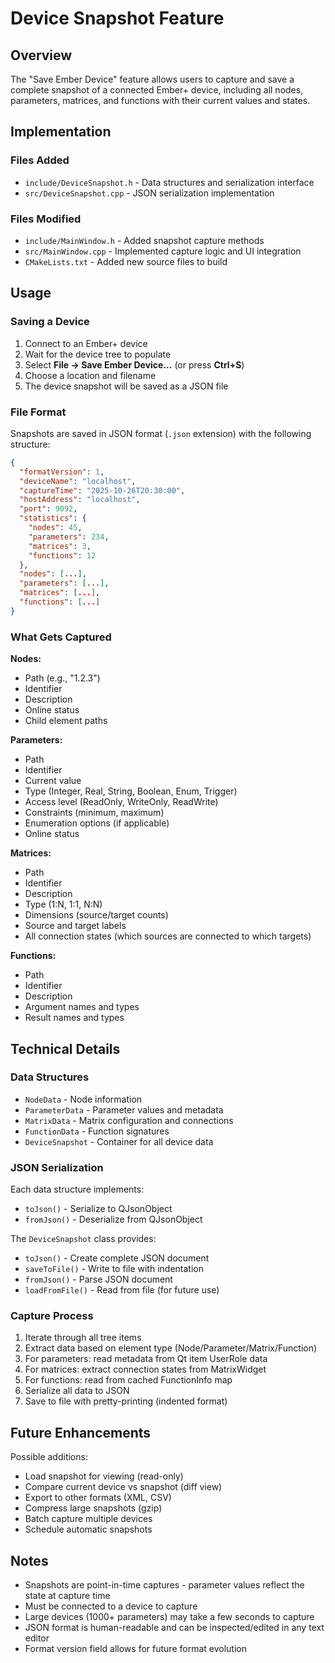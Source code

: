 # Device Snapshot Feature

## Overview
The "Save Ember Device" feature allows users to capture and save a complete snapshot of a connected Ember+ device, including all nodes, parameters, matrices, and functions with their current values and states.

## Implementation

### Files Added
- `include/DeviceSnapshot.h` - Data structures and serialization interface
- `src/DeviceSnapshot.cpp` - JSON serialization implementation

### Files Modified
- `include/MainWindow.h` - Added snapshot capture methods
- `src/MainWindow.cpp` - Implemented capture logic and UI integration
- `CMakeLists.txt` - Added new source files to build

## Usage

### Saving a Device
1. Connect to an Ember+ device
2. Wait for the device tree to populate
3. Select **File → Save Ember Device...** (or press **Ctrl+S**)
4. Choose a location and filename
5. The device snapshot will be saved as a JSON file

### File Format
Snapshots are saved in JSON format (`.json` extension) with the following structure:

```json
{
  "formatVersion": 1,
  "deviceName": "localhost",
  "captureTime": "2025-10-26T20:30:00",
  "hostAddress": "localhost",
  "port": 9092,
  "statistics": {
    "nodes": 45,
    "parameters": 234,
    "matrices": 3,
    "functions": 12
  },
  "nodes": [...],
  "parameters": [...],
  "matrices": [...],
  "functions": [...]
}
```

### What Gets Captured

**Nodes:**
- Path (e.g., "1.2.3")
- Identifier
- Description
- Online status
- Child element paths

**Parameters:**
- Path
- Identifier
- Current value
- Type (Integer, Real, String, Boolean, Enum, Trigger)
- Access level (ReadOnly, WriteOnly, ReadWrite)
- Constraints (minimum, maximum)
- Enumeration options (if applicable)
- Online status

**Matrices:**
- Path
- Identifier
- Description
- Type (1:N, 1:1, N:N)
- Dimensions (source/target counts)
- Source and target labels
- All connection states (which sources are connected to which targets)

**Functions:**
- Path
- Identifier
- Description
- Argument names and types
- Result names and types

## Technical Details

### Data Structures
- `NodeData` - Node information
- `ParameterData` - Parameter values and metadata
- `MatrixData` - Matrix configuration and connections
- `FunctionData` - Function signatures
- `DeviceSnapshot` - Container for all device data

### JSON Serialization
Each data structure implements:
- `toJson()` - Serialize to QJsonObject
- `fromJson()` - Deserialize from QJsonObject

The `DeviceSnapshot` class provides:
- `toJson()` - Create complete JSON document
- `saveToFile()` - Write to file with indentation
- `fromJson()` - Parse JSON document
- `loadFromFile()` - Read from file (for future use)

### Capture Process
1. Iterate through all tree items
2. Extract data based on element type (Node/Parameter/Matrix/Function)
3. For parameters: read metadata from Qt item UserRole data
4. For matrices: extract connection states from MatrixWidget
5. For functions: read from cached FunctionInfo map
6. Serialize all data to JSON
7. Save to file with pretty-printing (indented format)

## Future Enhancements

Possible additions:
- Load snapshot for viewing (read-only)
- Compare current device vs snapshot (diff view)
- Export to other formats (XML, CSV)
- Compress large snapshots (gzip)
- Batch capture multiple devices
- Schedule automatic snapshots

## Notes

- Snapshots are point-in-time captures - parameter values reflect the state at capture time
- Must be connected to a device to capture
- Large devices (1000+ parameters) may take a few seconds to capture
- JSON format is human-readable and can be inspected/edited in any text editor
- Format version field allows for future format evolution
